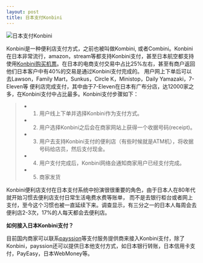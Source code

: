 ```yaml
---
layout: post
title: 日本支付Konbini
---
```


![日本支付Konbini](http://www.payssion.cn/static/images/payment/konbini.png)

Konbini是一种便利店支付方式，之前也被叫做Kombini, 或者Combini。Konbini在日本非常流行，amazon，stream等都支持Konbini支付，甚至日本航空都支持使用[Konbini购买机票](http://www.jal.co.jp/en/pay/)。在日本的电商支付交易中占比25%左右，甚至有商户返回他们日本客户中有40%的交易是通过Konbini支付完成的。
用户网上下单后可以去Lawson，Family Mart，Sunkus，Circle K，Ministop，Daily Yamazaki，7-Eleven等
便利店完成支付，其中由于7-Eleven在日本有广布分店，达12000家之多，在Konbini支付中占比最多。Konbini支付步骤如下：
> -  1. 用户线上下单并选择Konbini作为支付方式。
> -  2. 用户选择Konbini之后会在商家网站上获得一个收据号码(receipt)。
> -  3. 用户去支持Konbini支付的便利店（有些时候就是ATM机），将收据号码给店员，然后支付现金。
> -  4. 用户支付完成后，Konbini网络会通知商家用户已经支付完成。
> -  5. 商家发货

Konbini便利店支付在日本支付系统中扮演很很重要的角色，由于日本人在80年代就开始习惯去便利店支付日常生活电费水费等账单，
而不是去银行柜台或者网上支付，至今这个习惯也被一直延续下来。调查显示，有三分之一的日本人每周会去便利店2-3次，17%的人每天都会去便利店。


**如何接入日本Konbini支付？**

目前国内商家可以联系[payssion](http://www.payssion.com "海外本地支付")等支付服务提供商来接入Konbini支付，除了Konbini，payssion还可以提供日本他支付方式，如日本银行转账，日本信用卡支付，PayEasy，日本WebMoney等。
